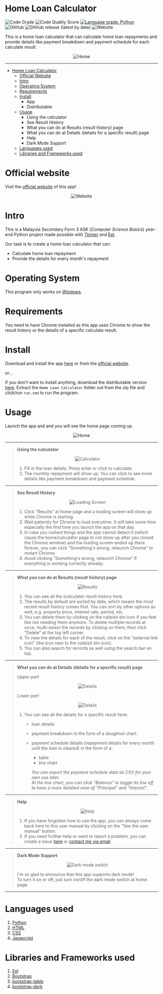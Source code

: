 # Home Loan Calculator
![Code Grade](https://www.code-inspector.com/project/29192/status/svg) 
![Code Quality Score](https://www.code-inspector.com/project/29192/score/svg) 
[![Language grade: Python](https://img.shields.io/lgtm/grade/python/g/jPRO-22/home-loan-calculator.svg?logo=lgtm&logoWidth=18)](https://lgtm.com/projects/g/jPRO-22/home-loan-calculator/context:python)  
![GitHub](https://img.shields.io/github/license/jPRO-22/home-loan-calculator?color=%23b603fc&style=for-the-badge) ![GitHub release (latest by date)](https://img.shields.io/github/v/release/jPRO-22/home-loan-calculator?style=for-the-badge) ![Website](https://img.shields.io/website?down_color=lightgrey&down_message=offline&style=for-the-badge&up_color=%2303fcb1&up_message=online&url=https%3A%2F%2Fjpro-22.github.io%2Fhome-loan-calculator%2F)

This is a home loan calculator that can calculate home loan repayments and provide details like payment breakdown and payment schedule for each calculate result.  
  
<p align="center"><img src="./screenshots/home-light.png" title="Home Page" alt="Home"></img></p>

---
- [Home Loan Calculator](#home-loan-calculator)
  - [Official Website](#official-website)
  - [Intro](#intro)
  - [Operating System](#operating-system)
  - [Requirements](#requirements)
  - [Install](#install)
    - App
    - Distributable
  - [Usage](#usage)
    - Using the calculator
    - See Result History
    - What you can do at Results (result history) page
    - What you can do at Details (details for a specific result) page
    - Help
    - Dark Mode Support
  - [Languages used](#languages-used)
  - [Libraries and Frameworks used](#libraries-and-frameworks-used)

# Official website
Visit the [official website](https://jpro-22.github.io/home-loan-calculator/) of this app!  

<p align="center"><img src="./screenshots/website.png" title="The official website" alt="Website"></img></p>

# Intro
This is a Malaysia Secondary Form 3 ASK (*Computer Science Basics*) year-end Python project made possible with [Tkinter](https://docs.python.org/3/library/tkinter.html) and [Eel](https://github.com/ChrisKnott/Eel).

Our task is to create a home loan calculator that can:
- Calculate home loan repayment
- Provide the details for every month's repayment

# Operating System
This program only works on [Windows](https://www.microsoft.com/en-my/windows). 

# Requirements
You need to have Chrome installed as this app uses Chrome to show the result history or the details of a specific calculate result. 

# Install
Download and install the app [here](https://github.com/jPRO-22/home-loan-calculator/releases/latest/download/home-loan-calculator-app-installer.zip) or from the [official website](https://jpro-22.github.io/home-loan-calculator).  

or...  

If you don't want to install anything, download the distributable version [here](https://github.com/jPRO-22/home-loan-calculator/releases/latest/download/home-loan-calculator.zip). Extract the ```Home Loan Calculator``` folder out from the zip file and click/run ```run.cmd``` to run the program. 

# Usage
Launch the app and and you will see the home page coming up.  

<p align="center"><img src="./screenshots/home-dark.png" title="Home Page in Dark Mode" alt="Home"></img></p>
  
---
> **Using the calculator**  
>  
> <p align="center"><img src="./screenshots/calculator.png" title="Calculator Page" alt="Calculator"></img></p>  
>  
> 1. Fill in the loan details. Press enter or click to calculate. 
> 2. The monthly repayment will show up. You can click to see more details like payment breakdown and payment schedule. 
---
> **See Result History**  
>   
> <p align="center"><img src="./screenshots/loading-screen.png" title="Loading Screen" alt="Loading Screen"></img></p>  
> 
> 1. Click "Results" at home page and a loading screen will show up while Chrome is starting. 
> 2. Wait patiently for Chrome to load everytime. It will take some time especially the first time you launch the app on that day. 
> 3. In case you rushed things and the app cannot detect it (which cause the home/calculator page to not show up after you closed the Chrome window) and the loading screen ended up there forever, you can click "Something's wrong, relaunch Chrome" to restart Chrome. 
> 4. Avoid clicking "Something's wrong, relaunch Chrome" if everything is working correctly already. 
---
> **What you can do at Results (result history) page**  
> 
> <p align="center"><img src="./screenshots/results.png" title="Results Page" alt="Results"></img></p>  
> 
> 1. You can see all the (calculate) result history here. 
> 2. The results by default are sorted by date, which means the most recent result history comes first. You can sort by other options as well, e.g. property price, interest rate, period, etc.
> 3. You can delete them by clicking on the rubbish bin icon if you feel like not needing them anymore. To delete multiple records at once, multi-select the records by clicking on them, then click "Delete" at the top left corner. 
> 4. To view the details for each of the result, click on the "external link icon" (the icon next to the rubbish bin icon). 
> 5. You can also search for records as well using the search bar on top. 
---
> **What you can do at Details (details for a specific result) page**
>
> *Upper part*
> <p align="center"><img src="./screenshots/details.png" title="Details Page" alt="Details"></img></p>  
>  
>  
> *Lower part*
> <p align="center"><img src="./screenshots/details2.png" title="Details Page" alt="Details"></img></p>  
> 
> 1. You can see all the details for a specific result here: 
>     - loan details
>     - payment breakdown in the form of a doughnut chart. 
>     - payment schedule details (repayment details for every month until the loan is cleared) in the form of a: 
>       - table
>       - line chart  
>  
>       *You can export the payment schedule data as CSV for your own use later.*  
>       *At the line chart, you can click "Balance" to toggle its line off to have a more detailed view of "Principal" and "Interest".*
---
> **Help**  
> 
> <p align="center"><img src="./screenshots/help.png" title="Help" alt="Help"></img></p>  
> 
> 1. If you have forgotten how to use the app, you can always come back here to this user manual by clicking on the "See the user manual" button.  
> 2. If you need further help or want to report a problem, you can create a issue [here](https://github.com/jPRO-22/home-loan-calculator/issues) or [contact me via email](mailto:superjackxh@gmail.com). 
---
> **Dark Mode Support**  
>  
> <p align="center"><img src="./screenshots/dark-mode-switch.png" title="Dark mode switch" alt="Dark mode switch"></img></p>  
>  
> I'm so glad to announce that this app supports dark mode!  
> To turn it on or off, just turn on/off the dark mode switch at home page. 
---  

# Languages used
1. [Python](https://www.python.org/)
2. [HTML](https://en.wikipedia.org/wiki/HTML)
3. [CSS](https://en.wikipedia.org/wiki/CSS)
4. [Javascript](https://en.wikipedia.org/wiki/JavaScript)

# Libraries and Frameworks used
1. [Eel](https://github.com/ChrisKnott/Eel)
2. [Bootstrap](https://getbootstrap.com/)
3. [bootstrap-table](https://bootstrap-table.com/)
4. [bootstrap-dark](https://github.com/ForEvolve/bootstrap-dark)
